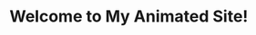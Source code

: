 # Welcome to My Animated Site!

<div class="fade-in">
  <h2>Hello, world! 👋</h2>
  <p>This paragraph fades in smoothly using CSS animation.</p>
</div>

<style>
.fade-in {
  animation: fadeIn 2s ease-in-out;
  opacity: 0;
  animation-fill-mode: forwards;
  animation-delay: 0.5s;
}

@keyframes fadeIn {
  to {
    opacity: 1;
  }
}
</style>
